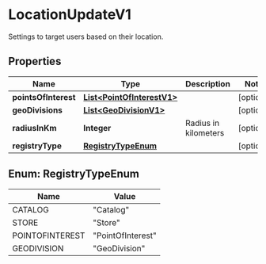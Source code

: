 

# LocationUpdateV1

Settings to target users based on their location.

## Properties

Name | Type | Description | Notes
------------ | ------------- | ------------- | -------------
**pointsOfInterest** | [**List&lt;PointOfInterestV1&gt;**](PointOfInterestV1.md) |  |  [optional]
**geoDivisions** | [**List&lt;GeoDivisionV1&gt;**](GeoDivisionV1.md) |  |  [optional]
**radiusInKm** | **Integer** | Radius in kilometers |  [optional]
**registryType** | [**RegistryTypeEnum**](#RegistryTypeEnum) |  |  [optional]



## Enum: RegistryTypeEnum

Name | Value
---- | -----
CATALOG | &quot;Catalog&quot;
STORE | &quot;Store&quot;
POINTOFINTEREST | &quot;PointOfInterest&quot;
GEODIVISION | &quot;GeoDivision&quot;



